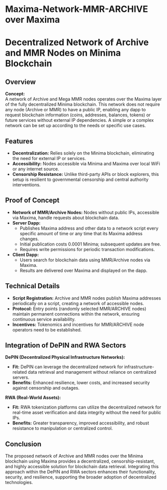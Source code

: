 # Maxima-Network-MMR-ARCHIVE over Maxima
# Decentralized Network of Archive and MMR Nodes on Minima Blockchain

## Overview
**Concept:**  
A network of Archive and Mega MMR nodes operates over the Maxima layer of the fully decentralized Minima blockchain. This network does not require any node (Archive or MMR) to have a public IP, enabling any dapp to request blockchain information (coins, addresses, balances, tokens) or future services without external IP dependencies. A simple or a complex network can be set up according to the needs or specific use cases.

## Features
- **Decentralization:** Relies solely on the Minima blockchain, eliminating the need for external IP or services.
- **Accessibility:** Nodes accessible via Minima and Maxima over local WiFi or any internet source.
- **Censorship Resistance:** Unlike third-party APIs or block explorers, this setup is resilient to governmental censorship and central authority interventions.

## Proof of Concept
- **Network of MMR/Archive Nodes:** Nodes without public IPs, accessible via Maxima, handle requests about blockchain data.
- **Server Dapp:**
  - Publishes Maxima address and other data to a network script every specific amount of time or any time that its Maxima address changes.
  - Initial publication costs 0.0001 Minima; subsequent updates are free.
  - Requires write permissions for periodic transaction modifications.
- **Client Dapp:**
  - Users search for blockchain data using MMR/Archive nodes via Maxima.
  - Results are delivered over Maxima and displayed on the dapp.

## Technical Details
- **Script Registration:** Archive and MMR nodes publish Maxima addresses periodically on a script, creating a network of accessible nodes.
- **Protocol:** Entry points (randomly selected MMR/ARCHIVE nodes) maintain permanent connections within the network, ensuring continuous service availability.
- **Incentives:** Tokenomics and incentives for MMR/ARCHIVE node operators need to be established.

## Integration of DePIN and RWA Sectors
**DePIN (Decentralized Physical Infrastructure Networks):**
- **Fit:** DePIN can leverage the decentralized network for infrastructure-related data retrieval and management without reliance on centralized servers.
- **Benefits:** Enhanced resilience, lower costs, and increased security against censorship and outages.

**RWA (Real-World Assets):**
- **Fit:** RWA tokenization platforms can utilize the decentralized network for real-time asset verification and data integrity without the need for public IPs.
- **Benefits:** Greater transparency, improved accessibility, and robust resistance to manipulation or centralized control.

## Conclusion
The proposed network of Archive and MMR nodes over the Minima blockchain using Maxima provides a decentralized, censorship-resistant, and highly accessible solution for blockchain data retrieval. Integrating this approach within the DePIN and RWA sectors enhances their functionality, security, and resilience, supporting the broader adoption of decentralized technologies.
